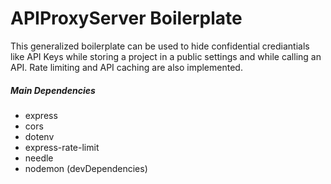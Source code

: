 # APIProxyServer Boilerplate

This generalized boilerplate can be used to hide confidential crediantials like API Keys while storing a project in a public settings and while calling an API. Rate limiting and API caching are also implemented.

##### Main Dependencies
* express
* cors
* dotenv
* express-rate-limit
* needle
* nodemon (devDependencies)